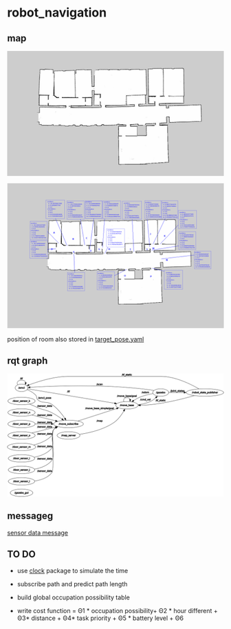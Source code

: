 # robot_navigation

## map

![map](./img/office.jpg)

![map](./img/office_pos.png)

position of room also stored in [target_pose.yaml](./param/target_pose.yaml)

## rqt graph

![rqt](./img/rosgraph.png)

## messageg
[sensor data message](./msg/sensor_data.msg)

## TO DO

- use [clock](http://wiki.ros.org/Clock) package to simulate the time

- subscribe path and predict path length

- build global occupation possibility table

- write cost function = Θ1 * occupation possibility+  Θ2 * hour different +  Θ3* distance + Θ4* task priority + Θ5 * battery level + Θ6
